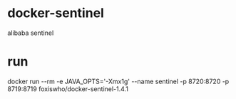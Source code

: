 # docker-sentinel
alibaba sentinel


# run

docker run --rm -e JAVA_OPTS='-Xmx1g' --name sentinel -p 8720:8720 -p 8719:8719 foxiswho/docker-sentinel-1.4.1
